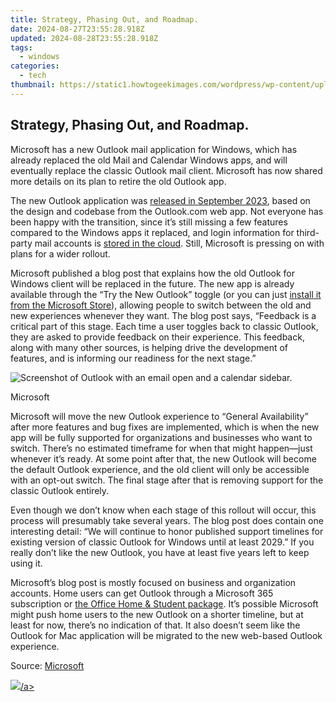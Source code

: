 ```yaml
---
title: Strategy, Phasing Out, and Roadmap.
date: 2024-08-27T23:55:28.918Z
updated: 2024-08-28T23:55:28.918Z
tags:
  - windows
categories:
  - tech
thumbnail: https://static1.howtogeekimages.com/wordpress/wp-content/uploads/2023/08/microsoft-outlook-2.jpg
---
```


## Strategy, Phasing Out, and Roadmap.

Microsoft has a new Outlook mail application for Windows, which has already replaced the old Mail and Calendar Windows apps, and will eventually replace the classic Outlook mail client. Microsoft has now shared more details on its plan to retire the old Outlook app.

 The new Outlook application was [released in September 2023](https://extra-hints.techidaily.com/in-2024-30-innovative-video-themes-and-layouts/), based on the design and codebase from the Outlook.com web app. Not everyone has been happy with the transition, since it’s still missing a few features compared to the Windows apps it replaced, and login information for third-party mail accounts is [stored in the cloud](https://www.xda-developers.com/privacy-implications-new-microsoft-outlook/). Still, Microsoft is pressing on with plans for a wider rollout.

 Microsoft published a blog post that explains how the old Outlook for Windows client will be replaced in the future. The new app is already available through the “Try the New Outlook” toggle (or you can just [install it from the Microsoft Store](https://apps.microsoft.com/detail/9nrx63209r7b?hl=en-us&gl=US)), allowing people to switch between the old and new experiences whenever they want. The blog post says, “Feedback is a critical part of this stage. Each time a user toggles back to classic Outlook, they are asked to provide feedback on their experience. This feedback, along with many other sources, is helping drive the development of features, and is informing our readiness for the next stage.”

![Screenshot of Outlook with an email open and a calendar sidebar.](https://static1.howtogeekimages.com/wordpress/wp-content/uploads/2024/03/outlook.png) 

Microsoft

 Microsoft will move the new Outlook experience to “General Availability” after more features and bug fixes are implemented, which is when the new app will be fully supported for organizations and businesses who want to switch. There’s no estimated timeframe for when that might happen—just whenever it’s ready. At some point after that, the new Outlook will become the default Outlook experience, and the old client will only be accessible with an opt-out switch. The final stage after that is removing support for the classic Outlook entirely.

 Even though we don’t know when each stage of this rollout will occur, this process will presumably take several years. The blog post does contain one interesting detail: “We will continue to honor published support timelines for existing version of classic Outlook for Windows until at least 2029.” If you really don’t like the new Outlook, you have at least five years left to keep using it.

 Microsoft’s blog post is mostly focused on business and organization accounts. Home users can get Outlook through a Microsoft 365 subscription or [the Office Home & Student package](https://extra-skills.techidaily.com/new-a-ultimate-guide-to-podcast-names/). It’s possible Microsoft might push home users to the new Outlook on a shorter timeline, but at least for now, there’s no indication of that. It also doesn’t seem like the Outlook for Mac application will be migrated to the new web-based Outlook experience.

 Source: [Microsoft](https://techcommunity.microsoft.com/t5/outlook-blog/new-outlook-for-windows-a-guide-to-product-availability/ba-p/4078895)

<ins class="adsbygoogle"
     style="display:block"
     data-ad-format="autorelaxed"
     data-ad-client="ca-pub-7571918770474297"
     data-ad-slot="1223367746"></ins>



<ins class="adsbygoogle"
     style="display:block"
     data-ad-client="ca-pub-7571918770474297"
     data-ad-slot="8358498916"
     data-ad-format="auto"
     data-full-width-responsive="true"></ins>



<!-- affiliate ads begin -->
<a href="https://store.nero.com/order/checkout.php?PRODS=4729507&QTY=1&AFFILIATE=108875&CART=1"><img src="https://www.nero.com/nero-com-wAssets/img/banners/2023/TIU/Nero_TuneItUp_Screen_2.webp" border="0">/a>
<!-- affiliate ads end -->
